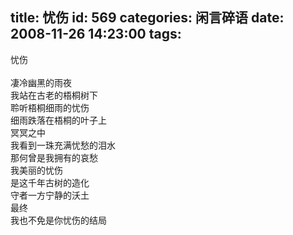 title: 忧伤
id: 569
categories: 闲言碎语
date: 2008-11-26 14:23:00
tags:
---

忧伤
</br>
</br>凄冷幽黑的雨夜
</br>我站在古老的梧桐树下
</br>聆听梧桐细雨的忧伤
</br>细雨跌落在梧桐的叶子上
</br>冥冥之中
</br>我看到一珠充满忧愁的泪水
</br>那何曾是我拥有的哀愁
</br>我美丽的忧伤
</br>是这千年古树的造化
</br>守者一方宁静的沃土
</br>最终
</br>我也不免是你忧伤的结局
